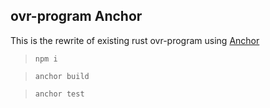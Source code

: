 ## ovr-program Anchor

This is the rewrite of existing rust ovr-program using [Anchor](https://www.anchor-lang.com/)

> `npm i`

> `anchor build`

> `anchor test`
